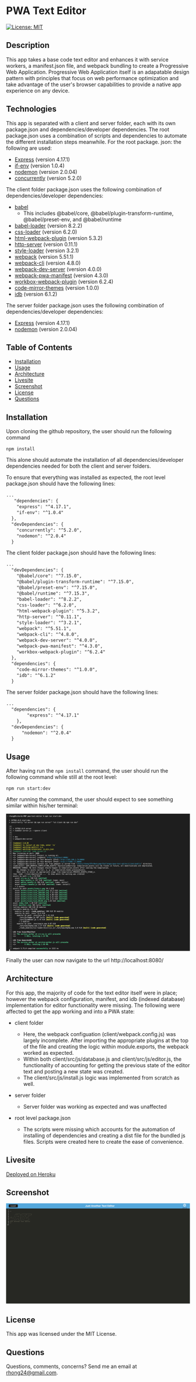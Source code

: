 # PWA Text Editor

[![License: MIT](https://img.shields.io/badge/License-MIT-yellow.svg)](https://opensource.org/licenses/MIT)

## Description
This app takes a base code text editor and enhances it with service workers, a manifest.json file, and webpack bundling to create a Progressive Web Application.
Progressive Web Application itself is an adapatable design pattern with principles that focus on web performance optimization and take advantage of the user's browser capabilities to provide a native app experience on any device.

## Technologies
This app is separated with a client and server folder, each with its own package.json and dependencies/developer dependencies. The root package.json uses a combination of scripts and dependencies to automate the different installation steps meanwhile. For the root package. json: the following are used:
  * [Express](https://expressjs.com/) (version 4.17.1)
  * [if-env](https://github.com/ericclemmons/if-env) (version 1.0.4)
  * [nodemon](https://www.npmjs.com/package/nodemon) (version 2.0.04)
  * [concurrently](https://github.com/open-cli-tools/concurrently) (version 5.2.0)

The client folder package.json uses the following combination of dependencies/developer dependencies:
  * [babel](https://github.com/babel/babel) 
    - This includes @babel/core, @babel/plugin-transform-runtime, @babel/preset-env, and @babel/runtime
  * [babel-loader](https://github.com/babel/babel-loader) (version 8.2.2)
  * [css-loader](https://github.com/webpack-contrib/css-loader) (version 6.2.0)
  * [html-webpack-plugin](https://github.com/jantimon/html-webpack-plugin) (version 5.3.2)
  * [http-server](https://github.com/http-party/http-server) (version 0.11.1)
  * [style-loader](https://github.com/webpack-contrib/style-loader) (version 3.2.1)
  * [webpack](https://github.com/webpack/webpack) (version 5.51.1)
  * [webpack-cli](https://github.com/webpack/webpack-cli) (version 4.8.0)
  * [webpack-dev-server](https://github.com/webpack/webpack-dev-server) (version 4.0.0)
  * [webpack-pwa-manifest](https://github.com/arthurbergmz/webpack-pwa-manifest) (version 4.3.0)
  * [workbox-webpack-plugin](https://github.com/googlechrome/workbox) (version 6.2.4)
  * [code-mirror-themes](https://github.com/FarhadG/code-mirror-themes) (version 1.0.0)
  * [idb](https://github.com/jakearchibald/idb) (version 6.1.2)

The server folder package.json uses the following combination of dependencies/developer dependencies:
  * [Express](https://expressjs.com/) (version 4.17.1)
  * [nodemon](https://www.npmjs.com/package/nodemon) (version 2.0.04)


## Table of Contents
  - [Installation](#installation)
  - [Usage](#usage)
  - [Architecture](#architecture)
  - [Livesite](#livesite)
  - [Screenshot](#screenshot)
  - [License](#license)
  - [Questions](#questions)

## Installation

Upon cloning the github repository, the user should run the following command

```
npm install
```
This alone should automate the installation of all dependencies/developer dependencies needed for both the client and server folders. 

To ensure that everything was installed as expected, the root level package.json should have the following lines:

```
...
   "dependencies": {
    "express": "^4.17.1",
    "if-env": "^1.0.4"
  },
  "devDependencies": {
    "concurrently": "^5.2.0",
    "nodemon": "^2.0.4"
  }
```

The client folder package.json should have the following lines:
```
...
  "devDependencies": {
    "@babel/core": "^7.15.0",
    "@babel/plugin-transform-runtime": "^7.15.0",
    "@babel/preset-env": "^7.15.0",
    "@babel/runtime": "^7.15.3",
    "babel-loader": "^8.2.2",
    "css-loader": "^6.2.0",
    "html-webpack-plugin": "^5.3.2",
    "http-server": "^0.11.1",
    "style-loader": "^3.2.1",
    "webpack": "^5.51.1",
    "webpack-cli": "^4.8.0",
    "webpack-dev-server": "^4.0.0",
    "webpack-pwa-manifest": "^4.3.0",
    "workbox-webpack-plugin": "^6.2.4"
  },
  "dependencies": {
    "code-mirror-themes": "^1.0.0",
    "idb": "^6.1.2"
  }
```

The server folder package.json should have the following lines:
```
...
  "dependencies": {
        "express": "^4.17.1"
    },
  "devDependencies": {
      "nodemon": "^2.0.4"
  }
```

## Usage
After having run the ```npm install``` command, the user should run the following command while still at the root level:
```
npm run start:dev
```

After running the command, the user should expect to see something similar within his/her terminal:

![screenshot](./assets/images/installation.png)

Finally the user can now navigate to the url http://localhost:8080/

## Architecture
For this app, the majority of code for the text editor itself were in place; however the webpack configuration, manifest, and idb (indexed database) implementation for editor functionality were missing. The following were affected to get the app working and into a PWA state:
  * client folder
    - Here, the webpack configuation (client/webpack.config.js) was largely incomplete. After importing the appropriate plugins at the top of the file and creating the logic within module.exports, the webpack worked as expected.
    - Within both client/src/js/database.js and client/src/js/editor.js, the functionality of accounting for getting the previous state of the editor text and posting a new state was created. 
    - The client/src/js/install.js logic was implemented from scratch as well.

  * server folder
    - Server folder was working as expected and was unaffected

  * root level package.json
    - The scripts were missing which accounts for the automation of installing of dependencies and creating a dist file for the bundled js files. Scripts were created here to create the ease of convenience.

## Livesite
[Deployed on Heroku](https://rjh-pwa-text-editor.herokuapp.com/)

## Screenshot
![screenshot](./assets/images/screenshot.png)

## License
This app was licensed under the MIT License.

## Questions
Questions, comments, concerns? Send me an email at rhong24@gmail.com.


